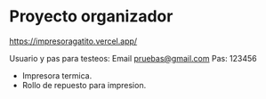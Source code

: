 # Proyecto organizador
https://impresoragatito.vercel.app/

Usuario y pas para testeos:
Email pruebas@gmail.com
Pas: 123456

- Impresora termica.
- Rollo de repuesto para impresion.